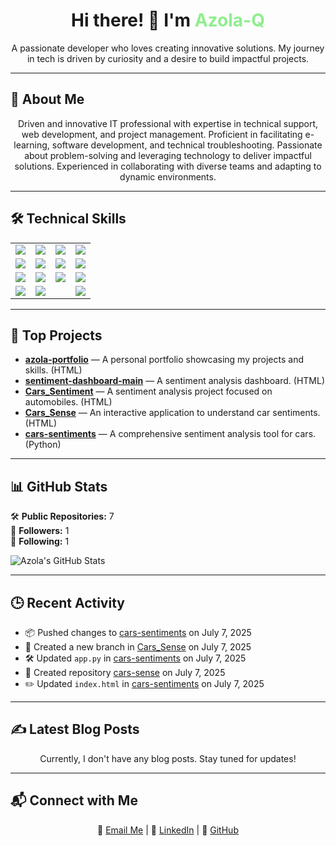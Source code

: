 <!-- README.md -->

<div align="center">
  <h1>Hi there! 👋 I'm <span style="color:#90ee90;">Azola-Q</span></h1>
  <p>A passionate developer who loves creating innovative solutions. My journey in tech is driven by curiosity and a desire to build impactful projects.</p>
</div>

---

## 📌 About Me

<div align="center">
Driven and innovative IT professional with expertise in technical support, web development, and project management. Proficient in facilitating e-learning, software development, and technical troubleshooting. Passionate about problem-solving and leveraging technology to deliver impactful solutions. Experienced in collaborating with diverse teams and adapting to dynamic environments.
</div>

---

## 🛠️ Technical Skills

<div align="center">

<table>
  <tr>
    <td><img src="https://img.shields.io/badge/Python-90ee90?style=for-the-badge&logo=python&logoColor=white"/></td>
    <td><img src="https://img.shields.io/badge/Java-90ee90?style=for-the-badge&logo=java&logoColor=white"/></td>
    <td><img src="https://img.shields.io/badge/Visual%20Basics-90ee90?style=for-the-badge&logo=visualstudio&logoColor=white"/></td>
    <td><img src="https://img.shields.io/badge/HTML/CSS/Bootstrap-90ee90?style=for-the-badge&logo=bootstrap&logoColor=white"/></td>
  </tr>
  <tr>
    <td><img src="https://img.shields.io/badge/JavaScript-90ee90?style=for-the-badge&logo=javascript&logoColor=white"/></td>
    <td><img src="https://img.shields.io/badge/Flask-90ee90?style=for-the-badge&logo=flask&logoColor=white"/></td>
    <td><img src="https://img.shields.io/badge/Django-90ee90?style=for-the-badge&logo=django&logoColor=white"/></td>
    <td><img src="https://img.shields.io/badge/MySQL-90ee90?style=for-the-badge&logo=mysql&logoColor=white"/></td>
  </tr>
  <tr>
    <td><img src="https://img.shields.io/badge/WordPress-90ee90?style=for-the-badge&logo=wordpress&logoColor=white"/></td>
    <td><img src="https://img.shields.io/badge/Streamlit-90ee90?style=for-the-badge&logo=streamlit&logoColor=white"/></td>
    <td><img src="https://img.shields.io/badge/Git-90ee90?style=for-the-badge&logo=git&logoColor=white"/></td>
    <td><img src="https://img.shields.io/badge/Render-90ee90?style=for-the-badge&logo=render&logoColor=white"/></td>
  </tr>
  <tr>
    <td><img src="https://img.shields.io/badge/API%20Integration-90ee90?style=for-the-badge"/></td>
    <td colspan="2"><img src="https://img.shields.io/badge/No--Code%20Tools(Lovable,Make,Landbot)-90ee90?style=for-the-badge"/></td>
    <td><img src="https://img.shields.io/badge/AI%20APIs(Cohere,OpenAI,Hugging%20Face)-90ee90?style=for-the-badge"/></td>
  </tr>
</table>

</div>

---

## 🚀 Top Projects



- [**azola-portfolio**](https://github.com/Azola-Q/azola-portfolio) — A personal portfolio showcasing my projects and skills. (HTML)  
- [**sentiment-dashboard-main**](https://github.com/Azola-Q/sentiment-dashboard-main) — A sentiment analysis dashboard. (HTML)  
- [**Cars_Sentiment**](https://github.com/Azola-Q/Cars_Sentiment) — A sentiment analysis project focused on automobiles. (HTML)  
- [**Cars_Sense**](https://github.com/Azola-Q/Cars_Sense) — An interactive application to understand car sentiments. (HTML)  
- [**cars-sentiments**](https://github.com/Azola-Q/cars-sentiments) — A comprehensive sentiment analysis tool for cars. (Python)  



---

## 📊 GitHub Stats

<div>

🛠️ **Public Repositories:** 7  
👥 **Followers:** 1  
🔄 **Following:** 1  

<p>
  <img src="https://github-readme-stats.vercel.app/api?username=Azola-Q&show_icons=true&theme=radical" alt="Azola's GitHub Stats">
</p>

</div>

---

## 🕒 Recent Activity

<div>

- 📦 Pushed changes to [cars-sentiments](https://github.com/Azola-Q/cars-sentiments) on July 7, 2025  
- 🌱 Created a new branch in [Cars_Sense](https://github.com/Azola-Q/Cars_Sense) on July 7, 2025  
- 🛠️ Updated `app.py` in [cars-sentiments](https://github.com/Azola-Q/cars-sentiments) on July 7, 2025  
- 🚀 Created repository [cars-sense](https://github.com/Azola-Q/cars-sense) on July 7, 2025  
- ✏️ Updated `index.html` in [cars-sentiments](https://github.com/Azola-Q/cars-sentiments) on July 7, 2025  

</div>

---

## ✍️ Latest Blog Posts

<div align="center">

Currently, I don't have any blog posts. Stay tuned for updates!

</div>

---

## 📬 Connect with Me

<div align="center">

💌 [Email Me](mailto:azolaqakaqu@gmail.com)  | 🔗 [LinkedIn](http://www.linkedin.com/in/azola-qakaqu-b82320234) | 🐙 [GitHub](https://github.com/Azola-Q)

</div>
